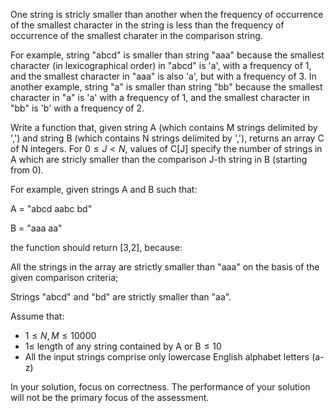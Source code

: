 One string is stricly smaller than another when the frequency of occurrence of the smallest character in the string is less than the frequency of occurrence of the smallest charater in the comparison string.

For example, string "abcd" is smaller than string "aaa" because the smallest character (in lexicographical order) in "abcd" is 'a', with a frequency of 1, and the smallest character in "aaa" is also 'a', but with a frequency of 3. In another example, string "a" is smaller than string "bb" because the smallest character in "a" is 'a' with a frequency of 1, and the smallest character in "bb" is 'b' with a frequency of 2.

Write a function that, given string A (which contains M strings delimited by ',') and string B (which contains N strings delimited by ','), returns an array C of N integers. For $0\le J <N$, values of C[J] specify the number of strings in A which are stricly smaller than the comparison J-th string in B (starting from 0).

For example, given strings A and B such that:

A = "abcd aabc bd"

B = "aaa aa"

the function should return [3,2], because:

All the strings in the array are strictly smaller than "aaa" on the basis of the given comparison criteria;

Strings "abcd" and "bd" are strictly smaller than "aa".

Assume that:
- $1\le N, M\le 10000$
- $1\le$ length of any string contained by A or B$\le 10$
- All the input strings comprise only lowercase English alphabet letters (a-z)

In your solution, focus on correctness. The performance of your solution will not be the primary focus of the assessment.



